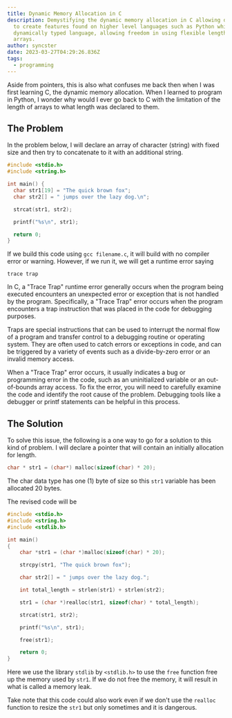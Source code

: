```yaml
---
title: Dynamic Memory Allocation in C
description: Demystifying the dynamic memory allocation in C allowing developers
  to create features found on higher level languages such as Python which is a
  dynamically typed language, allowing freedom in using flexible length of
  arrays.
author: syncster
date: 2023-03-27T04:29:26.836Z
tags:
  - programming
---
```

A﻿side from pointers, this is also what confuses me back then when I was first learning C, the dynamic memory allocation. When I learned to program in Python, I wonder why would I ever go back to C with the limitation of the length of arrays to what length was declared to them.

## The Problem

In the problem below, I will declare an array of character (string) with fixed size and then try to concatenate to it with an additional string.

```c
#include <stdio.h>
#include <string.h>

int main() {
  char str1[19] = "The quick brown fox";
  char str2[] = " jumps over the lazy dog.\n";

  strcat(str1, str2);

  printf("%s\n", str1);

  return 0;
}
```

If we build this code using `gcc filename.c`, it will build with no compiler error or warning. However, if we run it, we will get a runtime error saying

```
trace trap
```

In C, a "Trace Trap" runtime error generally occurs when the program being executed encounters an unexpected error or exception that is not handled by the program. Specifically, a "Trace Trap" error occurs when the program encounters a trap instruction that was placed in the code for debugging purposes.

Traps are special instructions that can be used to interrupt the normal flow of a program and transfer control to a debugging routine or operating system. They are often used to catch errors or exceptions in code, and can be triggered by a variety of events such as a divide-by-zero error or an invalid memory access.

When a "Trace Trap" error occurs, it usually indicates a bug or programming error in the code, such as an uninitialized variable or an out-of-bounds array access. To fix the error, you will need to carefully examine the code and identify the root cause of the problem. Debugging tools like a debugger or printf statements can be helpful in this process.

## The Solution

To solve this issue, the following is a one way to go for a solution to this kind of problem. I will declare a pointer that will contain an initially allocation for length.

```c
char * str1 = (char*) malloc(sizeof(char) * 20);
```

The char data type has one (1) byte of size so this `str1` variable has been allocated 20 bytes.

The revised code will be

```c
#include <stdio.h>
#include <string.h>
#include <stdlib.h>

int main()
{
    char *str1 = (char *)malloc(sizeof(char) * 20);

    strcpy(str1, "The quick brown fox");

    char str2[] = " jumps over the lazy dog.";

    int total_length = strlen(str1) + strlen(str2);

    str1 = (char *)realloc(str1, sizeof(char) * total_length);

    strcat(str1, str2);

    printf("%s\n", str1);

    free(str1);

    return 0;
}
```

Here we use the library `stdlib` by `<stdlib.h>` to use the `free` function free up the memory used by `str1`.  If we do not free the memory, it will result in what is called a memory leak. 

Take note that this code could also work even if we don't use the `realloc` function to resize the `str1` but only sometimes and it is dangerous.